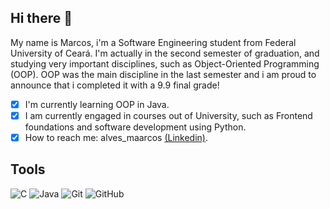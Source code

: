 ## Hi there 👋
My name is Marcos, i'm a Software Engineering student from Federal University of Ceará. I'm actually in the second semester of graduation, and studying very important disciplines, such as Object-Oriented Programming (OOP). OOP was the main discipline in the last semester and i am proud to announce that i completed it with a 9.9 final grade!

- [x] I'm currently learning OOP in Java.
- [x] I am currently engaged in courses out of University, such as Frontend foundations and software development using Python.
- [x] How to reach me: alves_maarcos [(Linkedin)](https://www.linkedin.com/in/marcos-emanuel-alves-dias-49b0b6311/).

## Tools
![C](https://img.shields.io/badge/c-%2300599C.svg?style=for-the-badge&logo=c&logoColor=white)
![Java](https://img.shields.io/badge/java-%23ED8B00.svg?style=for-the-badge&logo=openjdk&logoColor=white)
![Git](https://img.shields.io/badge/git-%23F05033.svg?style=for-the-badge&logo=git&logoColor=white)
![GitHub](https://img.shields.io/badge/github-%23121011.svg?style=for-the-badge&logo=github&logoColor=white)
